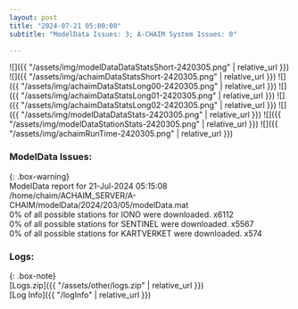 ```yaml
---
layout: post
title: "2024-07-21 05:00:00"
subtitle: "ModelData Issues: 3; A-CHAIM System Issues: 0"

---
```


![]({{ "/assets/img/modelDataDataStatsShort-2420305.png" | relative_url }})
![]({{ "/assets/img/achaimDataStatsShort-2420305.png" | relative_url }})
![]({{ "/assets/img/achaimDataStatsLong00-2420305.png" | relative_url }})
![]({{ "/assets/img/achaimDataStatsLong01-2420305.png" | relative_url }})
![]({{ "/assets/img/achaimDataStatsLong02-2420305.png" | relative_url }})
![]({{ "/assets/img/modelDataDataStats-2420305.png" | relative_url }})
![]({{ "/assets/img/modelDataStationStats-2420305.png" | relative_url }})
![]({{ "/assets/img/achaimRunTime-2420305.png" | relative_url }})


### ModelData Issues:  
  
{: .box-warning}  
 ModelData report for 21-Jul-2024 05:15:08   
 /home/chaim/ACHAIM_SERVER/A-CHAIM/modelData/2024/203/05/modelData.mat   
 0% of all possible stations for IONO were downloaded. x6112   
 0% of all possible stations for SENTINEL were downloaded. x5567   
 0% of all possible stations for KARTVERKET were downloaded. x574   
  


### Logs:  
  
{: .box-note}  
[Logs.zip]({{ "/assets/other/logs.zip" | relative_url }})  
[Log Info]({{ "/logInfo" | relative_url }})  
